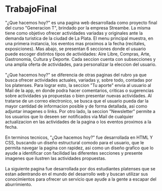 # TrabajoFinal
"¿Que hacemos hoy?" es una pagina web desarrollada como proyecto final del curso "Generacion T", brindado por la empresa Streambe. La misma tiene como objetivo ofrecer actividades variadas y originales ante la demanda turistica de la ciudad de La Plata. El menu principal muestra, en una primera instancia, los eventos mas proximos a la fecha (recitales, exposiciones). Mas abajo, se presentan 6 secciones donde el usuario puede escoger distintos tipos de actividades: Aire Libre, Compras, Arte, Gastronomia, Cultura y Deporte. Cada seccion cuenta con subsecciones y una amplia oferta de actividades, para personalizar la eleccion del usuario.
<br>
<br>
"¿Que hacemos hoy?" se diferencia de otras paginas del rubro ya que busca ofrecer actividades actuales, variadas y, sobre todo, contadas por los platenses. Para lograr esto, la seccion "Tu aporte" envia al usuario al Mail de la app, en donde podra hacer comentarios, criticas o sugerencias sobre actividades ya propuestas o bien presentar nuevas actividades. Al tratarse de un correo electronico, se busca que el usuario pueda dar la mayor cantidad de informacion posible y de forma detallada, asi como adjuntar imagenes o links. Por otro lado, la seccion "Newsletter" permite a los usuarios que lo deseen ser notificados via Mail de cualquier actualizacion en las actividades de la pagina o los eventos proximos a la fecha.
<br>
<br>
En terminos tecnicos, "¿Que hacemos hoy?" fue desarrollada en HTML Y CSS, buscando un diseño estructural comodo para el usuario, que le permita navegar la pagina con rapidez, asi como un diseño grafico que lo ayude a identificar con facilidad las diferentes secciones y presente imagenes que ilustren las actividades propuestas.
<br>
<br>
La siguiente pagina fue desarrollada por dos estudiantes platenses que se estan adentrando en el mundo del desarrollo web y buscan utilizar sus conocimientos para ofrecer un servicio que ayude a la gente a escapar del aburrimiento.
